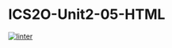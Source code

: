 # ICS2O-Unit2-05-HTML
[![linter](https://github.com/DamonDoesStuff/ICS2O-Unit2-05-HTML/workflows/linter/badge.svg)](https://github.com/marketplace/actions/super-linter)
